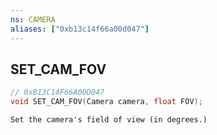 ```yaml
---
ns: CAMERA
aliases: ["0xb13c14f66a00d047"]
---
```

## SET_CAM_FOV

```c
// 0xB13C14F66A00D047
void SET_CAM_FOV(Camera camera, float FOV);
```

```
Set the camera's field of view (in degrees.)
```
